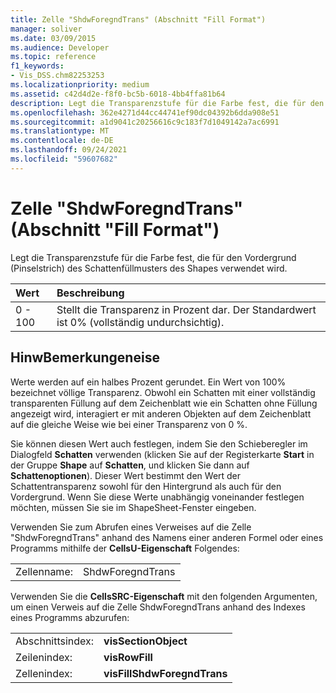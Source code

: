 ```yaml
---
title: Zelle "ShdwForegndTrans" (Abschnitt "Fill Format")
manager: soliver
ms.date: 03/09/2015
ms.audience: Developer
ms.topic: reference
f1_keywords:
- Vis_DSS.chm82253253
ms.localizationpriority: medium
ms.assetid: c42d4d2e-f8f0-bc5b-6018-4bb4ffa81b64
description: Legt die Transparenzstufe für die Farbe fest, die für den Vordergrund (Pinselstrich) des Schattenfüllmusters des Shapes verwendet wird.
ms.openlocfilehash: 362e4271d44cc44741ef90dc04392b6dda908e51
ms.sourcegitcommit: a1d9041c20256616c9c183f7d1049142a7ac6991
ms.translationtype: MT
ms.contentlocale: de-DE
ms.lasthandoff: 09/24/2021
ms.locfileid: "59607682"
---
```

# <a name="shdwforegndtrans-cell-fill-format-section"></a>Zelle "ShdwForegndTrans" (Abschnitt "Fill Format")

Legt die Transparenzstufe für die Farbe fest, die für den Vordergrund (Pinselstrich) des Schattenfüllmusters des Shapes verwendet wird.
  
|**Wert**|**Beschreibung**|
|:-----|:-----|
|0 - 100  <br/> |Stellt die Transparenz in Prozent dar. Der Standardwert ist 0% (vollständig undurchsichtig).  <br/> |
   
## <a name="remarks"></a>HinwBemerkungeneise

Werte werden auf ein halbes Prozent gerundet. Ein Wert von 100% bezeichnet völlige Transparenz. Obwohl ein Schatten mit einer vollständig transparenten Füllung auf dem Zeichenblatt wie ein Schatten ohne Füllung angezeigt wird, interagiert er mit anderen Objekten auf dem Zeichenblatt auf die gleiche Weise wie bei einer Transparenz von 0 %.
  
Sie können diesen Wert auch festlegen, indem Sie den Schieberegler im Dialogfeld **Schatten** verwenden (klicken Sie auf der Registerkarte **Start** in der Gruppe **Shape** auf **Schatten**, und klicken Sie dann auf **Schattenoptionen**). Dieser Wert bestimmt den Wert der Schattentransparenz sowohl für den Hintergrund als auch für den Vordergrund. Wenn Sie diese Werte unabhängig voneinander festlegen möchten, müssen Sie sie im ShapeSheet-Fenster eingeben.
  
Verwenden Sie zum Abrufen eines Verweises auf die Zelle "ShdwForegndTrans" anhand des Namens einer anderen Formel oder eines Programms mithilfe der **CellsU-Eigenschaft** Folgendes: 
  
|||
|:-----|:-----|
|Zellenname:  <br/> |ShdwForegndTrans  <br/> |
   
Verwenden Sie die **CellsSRC-Eigenschaft** mit den folgenden Argumenten, um einen Verweis auf die Zelle ShdwForegndTrans anhand des Indexes eines Programms abzurufen: 
  
|||
|:-----|:-----|
|Abschnittsindex:  <br/> |**visSectionObject** <br/> |
|Zeilenindex:  <br/> |**visRowFill** <br/> |
|Zellenindex:  <br/> |**visFillShdwForegndTrans** <br/> |
   


